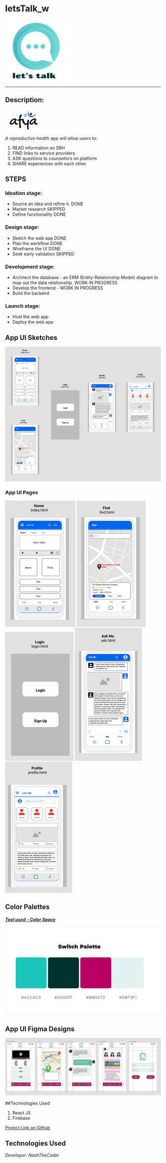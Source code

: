 # letsTalk_w


![Let's Talk](public/images/lets_talk_logo.png)

___

## Description: 
![afya](public/images/afya_logo.png)

*A reproductive health app will allow users to:*
1. READ information on SRH 
2. FIND links to service providers
3. ASK questions to counsellors on platform
4. SHARE experiences with each other.

## STEPS

### Ideation stage:
* Source an idea and refine it. DONE
* Market research SKIPPED
* Define functionality DONE

### Design stage:
* Sketch the web app DONE
* Plan the workflow DONE
* Wireframe the UI DONE
* Seek early validation SKIPPED

### Development stage: 
* Architect the database - an ERM (Entity-Relationship Model) 
diagram to map out the data relationship. WORK IN PROGRESS 
* Develop the frontend - WORK IN PROGRESS 
* Build the backend

### Launch stage:
* Host the web app
* Deploy the web app

## App UI Sketches
![App UI Overview](public/images/lets_talk_ui.png)

### App UI Pages
![Homepage](public/images/home_page.jpg)
![Find page](public/images/find_page.jpg)
![Login/SignUp page ](public/images/login_page.jpg)
![Ask me page](public/images/ask_me.jpg)
![User profile page](public/images/user_profile.jpg)

## Color Palettes 
#### *[Tool used - Color Space](https://mycolor.space/)*
![App Colors - Lets Talk](public/images/lt_colors_scheme2.png)


## App UI Figma Designs 
![Final UI](public/images/letstalk_final_UI.png)

##Technologies Used
1. React JS 
2. Firebase



[Project Link on Github](https://github.com/users/nashthecoder/projects/2)
## Technologies Used


*Developer: NashTheCoder*
